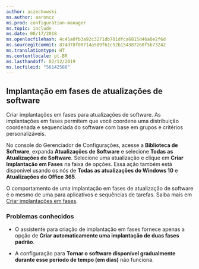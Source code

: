 ```yaml
---
author: aczechowski
ms.author: aaroncz
ms.prod: configuration-manager
ms.topic: include
ms.date: 08/17/2018
ms.openlocfilehash: 4c45a0fb3a92c3271db781dfca6815d46a0e2f6d
ms.sourcegitcommit: 874d78f08714a509f61c52b154387268f5b73242
ms.translationtype: HT
ms.contentlocale: pt-BR
ms.lasthandoff: 02/12/2019
ms.locfileid: "56142588"
---
```

## <a name="bkmk_pod"></a> Implantação em fases de atualizações de software
<!--1358146-->

Criar implantações em fases para atualizações de software. As implantações em fases permitem que você coordene uma distribuição coordenada e sequenciada do software com base em grupos e critérios personalizáveis.

No console do Gerenciador de Configurações, acesse a **Biblioteca de Software**, expanda **Atualizações de Software** e selecione **Todas as Atualizações de Software**. Selecione uma atualização e clique em **Criar Implantação em Fases** na faixa de opções. Essa ação também está disponível usando os nós de **Todas as atualizações do Windows 10** e **Atualizações do Office 365**. 

O comportamento de uma implantação em fases de atualização de software é o mesmo de uma para aplicativos e sequências de tarefas. Saiba mais em [Criar implantações em fases](/sccm/osd/deploy-use/create-phased-deployment-for-task-sequence).


### <a name="known-issues"></a>Problemas conhecidos

- O assistente para criação de implantação em fases fornece apenas a opção de **Criar automaticamente uma implantação de duas fases padrão**.

- A configuração para **Tornar o software disponível gradualmente durante esse período de tempo (em dias)** não funciona.  



